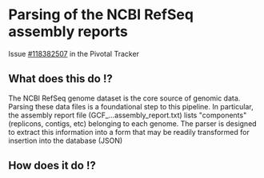 # Parsing of the NCBI RefSeq assembly reports
Issue [#118382507](https://www.pivotaltracker.com/story/show/118382507) in the Pivotal Tracker

## What does this do !? 

The NCBI RefSeq genome dataset is the core source of genomic data. Parsing these data files is a foundational step to this pipeline. In particular, the assembly report file (GCF_...assembly_report.txt) lists "components" (replicons, contigs, etc) belonging to each genome. The parser is designed to extract this information into a form that may be readily transformed for insertion into the database (JSON)

## How does it do !?